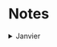 # Notes

<details>
<summary>Janvier</summary>
<br>
Présence: X personnes

## Recommandations

```
    Use t on github to search for a specific files
    https://blog.stephane-robert.info/post/python-pipx-piptools-pipdeptree/
    https://github.com/aws-samples/s3-to-lambda-patterns
    https://www.youtube.com/watch?v=U_bHqgOdZS8 ( OBS for beginners )
    https://github.com/ezbz/gitlabber ( clone an organization )
    https://github.com/PacktPublishing/Learning_DevOps
    https://training.linuxfoundation.org/cloud-containers/?SSAID=746540&sscid=c1k5_gf3qr
    https://huggingface.co/
    https://gto76.github.io/python-cheatsheet/
    https://github.com/antonmedv/fx
    https://github.com/Textualize/rich
    https://github.com/files-community
    https://github.com/airbytehq/airbyte
    https://adrianstoll.com/tips-and-tricks/running-services-at-startup-windows-subsystem-for-linux.html
```


## Partenariats


## Numérique Cameroun

```
    https://www.investiraucameroun.com/economie/0902-17493-tic-le-cameroun-lance-un-incubateur-national-pour-dynamiser-l-industrie-du-numerique
```
<br>
</details>
